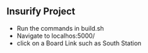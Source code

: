 ## Insurify Project

* Run the commands in build.sh
* Navigate to localhos:5000/
* click on a Board Link such as South Station